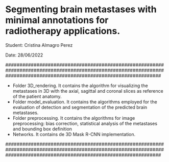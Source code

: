 
# Segmenting brain metastases with minimal annotations for radiotherapy applications.

Student: Cristina Almagro Perez

Date: 28/06/2022

#######################################################################################################################################################################

- Folder 3D_rendering. It contains the algorithm for visualizing the metastases in 3D with the axial, sagittal and coronal slices as reference of the patient anatomy.
- Folder model_evaluation. It contains the algorithms employed for the evaluation of detection and segmentation of the predicted brain metastases.
- Folder preprocessing. It contains the algorithms for image preprocessing: bias correction, statistical analysis of the metastases and bounding box definition
- Networks. It contains de 3D Mask R-CNN implementation.

#######################################################################################################################################################################
